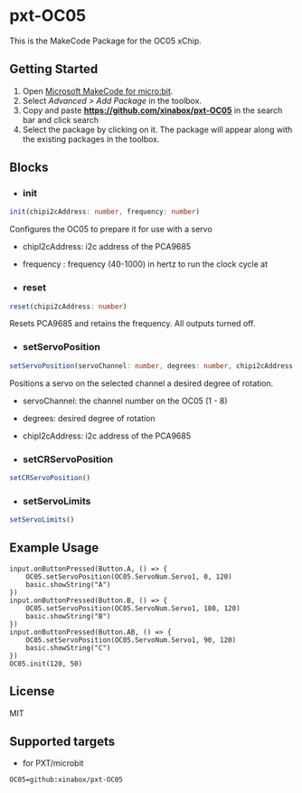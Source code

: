 # pxt-OC05

This is the MakeCode Package for the OC05 xChip.

## Getting Started

1. Open [Microsoft MakeCode for micro:bit](https://makecode.microbit.org).
2. Select *Advanced > Add Package* in the toolbox.
3. Copy and paste **https://github.com/xinabox/pxt-OC05** in the search bar and click search
4. Select the package by clicking on it. The package will appear along with the existing packages in the toolbox.

## Blocks

* ### init
```typescript
init(chipi2cAddress: number, frequency: number)
```
Configures the OC05 to prepare it for use with a servo
* chipI2cAddress: i2c address of the PCA9685
* frequency     : frequency (40-1000) in hertz to run the clock cycle at

* ### reset
```typescript
reset(chipi2cAddress: number)
```
Resets PCA9685 and retains the frequency. All outputs turned off.

* ### setServoPosition

```typescript
setServoPosition(servoChannel: number, degrees: number, chipi2cAddress: number)
```
Positions a servo on the selected channel a desired degree of rotation.
* servoChannel: the channel number on the OC05 (1 - 8)
* degrees: desired degree of rotation
* chipI2cAddress: i2c address of the PCA9685

* ### setCRServoPosition

```typescript
setCRServoPosition()
```

* ### setServoLimits
```typescript
setServoLimits()
```

## Example Usage

```
input.onButtonPressed(Button.A, () => {
    OC05.setServoPosition(OC05.ServoNum.Servo1, 0, 120)
    basic.showString("A")
})
input.onButtonPressed(Button.B, () => {
    OC05.setServoPosition(OC05.ServoNum.Servo1, 180, 120)
    basic.showString("B")
})
input.onButtonPressed(Button.AB, () => {
    OC05.setServoPosition(OC05.ServoNum.Servo1, 90, 120)
    basic.showString("C")
})
OC05.init(120, 50)
```

## License

MIT

## Supported targets

* for PXT/microbit
```package
OC05=github:xinabox/pxt-OC05
```


